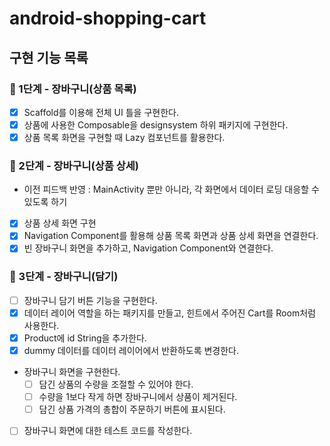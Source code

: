 # android-shopping-cart

## 구현 기능 목록

### 🚀 1단계 - 장바구니(상품 목록)
- [x] Scaffold를 이용해 전체 UI 틀을 구현한다.
- [x] 상품에 사용한 Composable을 designsystem 하위 패키지에 구현한다.
- [x] 상품 목록 화면을 구현할 때 Lazy 컴포넌트를 활용한다.

### 🚀 2단계 - 장바구니(상품 상세)
- 이전 피드백 반영 : MainActivity 뿐만 아니라, 각 화면에서 데이터 로딩 대응할 수 있도록 하기
- [x] 상품 상세 화면 구현
- [x] Navigation Component를 활용해 상품 목록 화면과 상품 상세 화면을 연결한다.
- [x] 빈 장바구니 화면을 추가하고, Navigation Component와 연결한다.

### 🚀 3단계 - 장바구니(담기)
- [ ] 장바구니 담기 버튼 기능을 구현한다.
- [x] 데이터 레이어 역할을 하는 패키지를 만들고, 힌트에서 주어진 Cart를 Room처럼 사용한다.
- [x] Product에 id String을 추가한다.
- [x] dummy 데이터를 데이터 레이어에서 반환하도록 변경한다.
- 장바구니 화면을 구현한다.
  - [ ] 담긴 상품의 수량을 조절할 수 있어야 한다.
  - [ ] 수량을 1보다 작게 하면 장바구니에서 상품이 제거된다.
  - [ ] 담긴 상품 가격의 총합이 주문하기 버튼에 표시된다.
- [ ] 장바구니 화면에 대한 테스트 코드를 작성한다.

